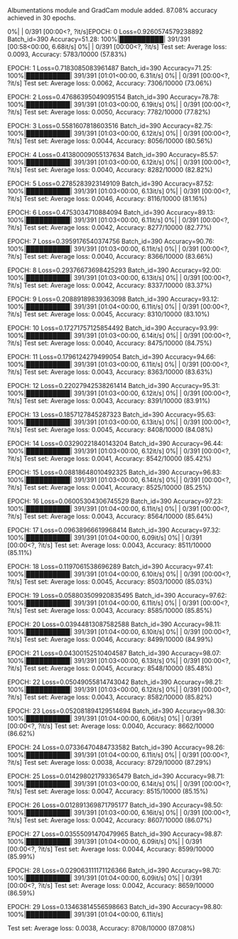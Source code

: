 ﻿Albumentations module and GradCam module added.
 87.08% accuracy achieved in 30 epochs.
 
 
 0%|          | 0/391 [00:00<?, ?it/s]EPOCH: 0
Loss=0.9260574579238892 Batch_id=390 Accuracy=51.28: 100%|██████████| 391/391 [00:58<00:00,  6.68it/s]
  0%|          | 0/391 [00:00<?, ?it/s]
Test set: Average loss: 0.0093, Accuracy: 5783/10000 (57.83%)

EPOCH: 1
Loss=0.7183085083961487 Batch_id=390 Accuracy=71.25: 100%|██████████| 391/391 [01:01<00:00,  6.31it/s]
  0%|          | 0/391 [00:00<?, ?it/s]
Test set: Average loss: 0.0062, Accuracy: 7306/10000 (73.06%)

EPOCH: 2
Loss=0.47686395049095154 Batch_id=390 Accuracy=78.78: 100%|██████████| 391/391 [01:03<00:00,  6.19it/s]
  0%|          | 0/391 [00:00<?, ?it/s]
Test set: Average loss: 0.0050, Accuracy: 7782/10000 (77.82%)

EPOCH: 3
Loss=0.5581607818603516 Batch_id=390 Accuracy=82.75: 100%|██████████| 391/391 [01:03<00:00,  6.12it/s]
  0%|          | 0/391 [00:00<?, ?it/s]
Test set: Average loss: 0.0044, Accuracy: 8056/10000 (80.56%)

EPOCH: 4
Loss=0.41380009055137634 Batch_id=390 Accuracy=85.57: 100%|██████████| 391/391 [01:03<00:00,  6.12it/s]
  0%|          | 0/391 [00:00<?, ?it/s]
Test set: Average loss: 0.0040, Accuracy: 8282/10000 (82.82%)

EPOCH: 5
Loss=0.2785283923149109 Batch_id=390 Accuracy=87.52: 100%|██████████| 391/391 [01:03<00:00,  6.13it/s]
  0%|          | 0/391 [00:00<?, ?it/s]
Test set: Average loss: 0.0046, Accuracy: 8116/10000 (81.16%)

EPOCH: 6
Loss=0.4753034710884094 Batch_id=390 Accuracy=89.13: 100%|██████████| 391/391 [01:03<00:00,  6.11it/s]
  0%|          | 0/391 [00:00<?, ?it/s]
Test set: Average loss: 0.0042, Accuracy: 8277/10000 (82.77%)

EPOCH: 7
Loss=0.3959176540374756 Batch_id=390 Accuracy=90.76: 100%|██████████| 391/391 [01:03<00:00,  6.11it/s]
  0%|          | 0/391 [00:00<?, ?it/s]
Test set: Average loss: 0.0040, Accuracy: 8366/10000 (83.66%)

EPOCH: 8
Loss=0.29376673698425293 Batch_id=390 Accuracy=92.00: 100%|██████████| 391/391 [01:03<00:00,  6.13it/s]
  0%|          | 0/391 [00:00<?, ?it/s]
Test set: Average loss: 0.0042, Accuracy: 8337/10000 (83.37%)

EPOCH: 9
Loss=0.20889189839363098 Batch_id=390 Accuracy=93.12: 100%|██████████| 391/391 [01:04<00:00,  6.11it/s]
  0%|          | 0/391 [00:00<?, ?it/s]
Test set: Average loss: 0.0045, Accuracy: 8310/10000 (83.10%)

EPOCH: 10
Loss=0.17271757125854492 Batch_id=390 Accuracy=93.99: 100%|██████████| 391/391 [01:03<00:00,  6.14it/s]
  0%|          | 0/391 [00:00<?, ?it/s]
Test set: Average loss: 0.0040, Accuracy: 8475/10000 (84.75%)

EPOCH: 11
Loss=0.1796124279499054 Batch_id=390 Accuracy=94.66: 100%|██████████| 391/391 [01:03<00:00,  6.11it/s]
  0%|          | 0/391 [00:00<?, ?it/s]
Test set: Average loss: 0.0043, Accuracy: 8363/10000 (83.63%)

EPOCH: 12
Loss=0.22027942538261414 Batch_id=390 Accuracy=95.31: 100%|██████████| 391/391 [01:03<00:00,  6.12it/s]
  0%|          | 0/391 [00:00<?, ?it/s]
Test set: Average loss: 0.0043, Accuracy: 8391/10000 (83.91%)

EPOCH: 13
Loss=0.1857127845287323 Batch_id=390 Accuracy=95.63: 100%|██████████| 391/391 [01:03<00:00,  6.13it/s]
  0%|          | 0/391 [00:00<?, ?it/s]
Test set: Average loss: 0.0045, Accuracy: 8408/10000 (84.08%)

EPOCH: 14
Loss=0.03290221840143204 Batch_id=390 Accuracy=96.44: 100%|██████████| 391/391 [01:03<00:00,  6.12it/s]
  0%|          | 0/391 [00:00<?, ?it/s]
Test set: Average loss: 0.0041, Accuracy: 8542/10000 (85.42%)

EPOCH: 15
Loss=0.08818648010492325 Batch_id=390 Accuracy=96.83: 100%|██████████| 391/391 [01:03<00:00,  6.14it/s]
  0%|          | 0/391 [00:00<?, ?it/s]
Test set: Average loss: 0.0041, Accuracy: 8525/10000 (85.25%)

EPOCH: 16
Loss=0.06005304306745529 Batch_id=390 Accuracy=97.23: 100%|██████████| 391/391 [01:04<00:00,  6.11it/s]
  0%|          | 0/391 [00:00<?, ?it/s]
Test set: Average loss: 0.0043, Accuracy: 8564/10000 (85.64%)

EPOCH: 17
Loss=0.09638966619968414 Batch_id=390 Accuracy=97.32: 100%|██████████| 391/391 [01:04<00:00,  6.09it/s]
  0%|          | 0/391 [00:00<?, ?it/s]
Test set: Average loss: 0.0043, Accuracy: 8511/10000 (85.11%)

EPOCH: 18
Loss=0.1197061538696289 Batch_id=390 Accuracy=97.41: 100%|██████████| 391/391 [01:04<00:00,  6.10it/s]
  0%|          | 0/391 [00:00<?, ?it/s]
Test set: Average loss: 0.0045, Accuracy: 8503/10000 (85.03%)

EPOCH: 19
Loss=0.058803509920835495 Batch_id=390 Accuracy=97.62: 100%|██████████| 391/391 [01:04<00:00,  6.11it/s]
  0%|          | 0/391 [00:00<?, ?it/s]
Test set: Average loss: 0.0043, Accuracy: 8585/10000 (85.85%)

EPOCH: 20
Loss=0.03944813087582588 Batch_id=390 Accuracy=98.11: 100%|██████████| 391/391 [01:04<00:00,  6.10it/s]
  0%|          | 0/391 [00:00<?, ?it/s]
Test set: Average loss: 0.0046, Accuracy: 8499/10000 (84.99%)

EPOCH: 21
Loss=0.04300152510404587 Batch_id=390 Accuracy=98.07: 100%|██████████| 391/391 [01:03<00:00,  6.13it/s]
  0%|          | 0/391 [00:00<?, ?it/s]
Test set: Average loss: 0.0045, Accuracy: 8548/10000 (85.48%)

EPOCH: 22
Loss=0.05049055814743042 Batch_id=390 Accuracy=98.21: 100%|██████████| 391/391 [01:03<00:00,  6.12it/s]
  0%|          | 0/391 [00:00<?, ?it/s]
Test set: Average loss: 0.0043, Accuracy: 8582/10000 (85.82%)

EPOCH: 23
Loss=0.052081894129514694 Batch_id=390 Accuracy=98.30: 100%|██████████| 391/391 [01:04<00:00,  6.06it/s]
  0%|          | 0/391 [00:00<?, ?it/s]
Test set: Average loss: 0.0040, Accuracy: 8662/10000 (86.62%)

EPOCH: 24
Loss=0.07336470484733582 Batch_id=390 Accuracy=98.26: 100%|██████████| 391/391 [01:04<00:00,  6.11it/s]
  0%|          | 0/391 [00:00<?, ?it/s]
Test set: Average loss: 0.0038, Accuracy: 8729/10000 (87.29%)

EPOCH: 25
Loss=0.014298021793365479 Batch_id=390 Accuracy=98.71: 100%|██████████| 391/391 [01:03<00:00,  6.14it/s]
  0%|          | 0/391 [00:00<?, ?it/s]
Test set: Average loss: 0.0047, Accuracy: 8515/10000 (85.15%)

EPOCH: 26
Loss=0.012891369871795177 Batch_id=390 Accuracy=98.50: 100%|██████████| 391/391 [01:03<00:00,  6.16it/s]
  0%|          | 0/391 [00:00<?, ?it/s]
Test set: Average loss: 0.0042, Accuracy: 8607/10000 (86.07%)

EPOCH: 27
Loss=0.03555091470479965 Batch_id=390 Accuracy=98.87: 100%|██████████| 391/391 [01:04<00:00,  6.09it/s]
  0%|          | 0/391 [00:00<?, ?it/s]
Test set: Average loss: 0.0044, Accuracy: 8599/10000 (85.99%)

EPOCH: 28
Loss=0.029063111171126366 Batch_id=390 Accuracy=98.70: 100%|██████████| 391/391 [01:04<00:00,  6.09it/s]
  0%|          | 0/391 [00:00<?, ?it/s]
Test set: Average loss: 0.0042, Accuracy: 8659/10000 (86.59%)

EPOCH: 29
Loss=0.13463814556598663 Batch_id=390 Accuracy=98.80: 100%|██████████| 391/391 [01:04<00:00,  6.11it/s]

Test set: Average loss: 0.0038, Accuracy: 8708/10000 (87.08%)

